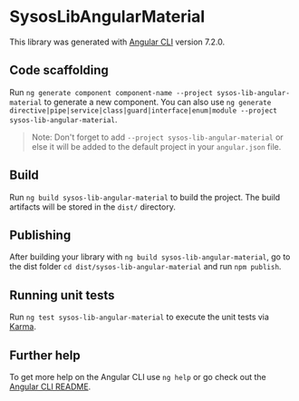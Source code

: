 # SysosLibAngularMaterial

This library was generated with [Angular CLI](https://github.com/angular/angular-cli) version 7.2.0.

## Code scaffolding

Run `ng generate component component-name --project sysos-lib-angular-material` to generate a new component. You can also use `ng generate directive|pipe|service|class|guard|interface|enum|module --project sysos-lib-angular-material`.
> Note: Don't forget to add `--project sysos-lib-angular-material` or else it will be added to the default project in your `angular.json` file. 

## Build

Run `ng build sysos-lib-angular-material` to build the project. The build artifacts will be stored in the `dist/` directory.

## Publishing

After building your library with `ng build sysos-lib-angular-material`, go to the dist folder `cd dist/sysos-lib-angular-material` and run `npm publish`.

## Running unit tests

Run `ng test sysos-lib-angular-material` to execute the unit tests via [Karma](https://karma-runner.github.io).

## Further help

To get more help on the Angular CLI use `ng help` or go check out the [Angular CLI README](https://github.com/angular/angular-cli/blob/master/README.md).
